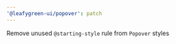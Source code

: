 ```yaml
---
'@leafygreen-ui/popover': patch
---
```


Remove unused `@starting-style` rule from `Popover` styles
